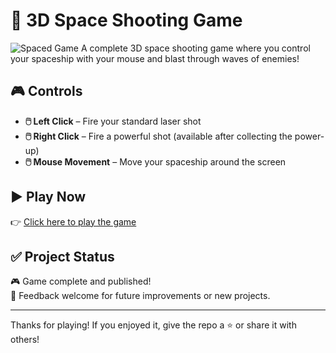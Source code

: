 # 🚀 3D Space Shooting Game
![Spaced Game](Assets/Screenshot2024-08-05134756.png)
A complete 3D space shooting game where you control your spaceship with your mouse and blast through waves of enemies!

## 🎮 Controls

- **🖱️ Left Click** – Fire your standard laser shot  
- **🖱️ Right Click** – Fire a powerful shot (available after collecting the power-up)  
- **🖱️ Mouse Movement** – Move your spaceship around the screen  

## ▶️ Play Now

👉 [Click here to play the game](https://daemondihya.itch.io/spaced)

## ✅ Project Status

🎮 Game complete and published!  
💬 Feedback welcome for future improvements or new projects.

---
Thanks for playing! If you enjoyed it, give the repo a ⭐ or share it with others!
